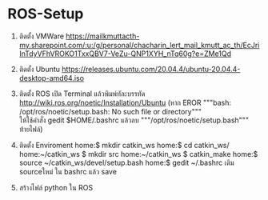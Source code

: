 # ROS-Setup

1. ติดตั้ง VMWare https://mailkmuttacth-my.sharepoint.com/:u:/g/personal/chacharin_lert_mail_kmutt_ac_th/EcJriInTdyVFhVROKO1TxxQBV7-VeZu-QNP1XYH_nTq60g?e=ZMe1Qd

2. ติดตั้ง Ubuntu https://releases.ubuntu.com/20.04.4/ubuntu-20.04.4-desktop-amd64.iso

3. ติดตั้ง ROS
  เปิด Terminal แล้วพิมพ์ทัละบรรทัด http://wiki.ros.org/noetic/Installation/Ubuntu
    (หาก EROR """bash: /opt/ros/noetic/setup.bash: No such file or directory"""  
      ให้ใช้คำสั่ง gedit $HOME/.bashrc แล้วลบ """/opt/ros/noetic/setup.bash""" ท้ายไฟล์)
 
4. ติดตั้ง Enviroment
  home:$ mkdir catkin_ws
  home:$ cd catkin_ws/
  home:~/catkin_ws $ mkdir src
  home:~/catkin_ws $ catkin_make
  home:$ source ~/catkin_ws/devel/setup.bash
  home:$ gedit ~/.bashrc
  เติม sourceใหม่  ใน  bashrc แล้ว save
  
5. สร้างไฟล์ python ใน ROS

   
